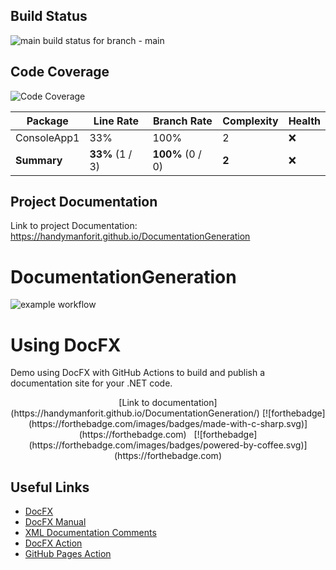 [comment]: <> (build status start)
## Build Status
![main build status for branch - main](https://github.com/handymanforit/DocumentationGeneration/actions/workflows/ci-build.yml/badge.svg?branch=main)

[comment]: <> (build status end)

[comment]: <> (coverage details start)

## Code Coverage

![Code Coverage](https://img.shields.io/badge/Code%20Coverage-33%25-critical?style=flat)

Package | Line Rate | Branch Rate | Complexity | Health
-------- | --------- | ----------- | ---------- | ------
ConsoleApp1 | 33% | 100% | 2 | ❌
**Summary** | **33%** (1 / 3) | **100%** (0 / 0) | **2** | ❌


[comment]: <> (coverage details end)

[comment]: <> (documentation link start)

## Project Documentation

Link to project Documentation: https://handymanforit.github.io/DocumentationGeneration

[comment]: <> (documentation link end)








# DocumentationGeneration

![example workflow](https://github.com/handymanforit/DocumentationGeneration/actions/workflows/ci-build.yml/badge.svg)

# Using DocFX 



Demo using DocFX with GitHub Actions to build and publish a documentation site for your .NET code. 

<div align="center">
[Link to documentation](https://handymanforit.github.io/DocumentationGeneration/)
[![forthebadge](https://forthebadge.com/images/badges/made-with-c-sharp.svg)](https://forthebadge.com)
&nbsp;
[![forthebadge](https://forthebadge.com/images/badges/powered-by-coffee.svg)](https://forthebadge.com)

</div>

## Useful Links

- [DocFX](https://github.com/dotnet/docfx)
- [DocFX Manual](https://dotnet.github.io/docfx/index.html)
- [XML Documentation Comments](https://docs.microsoft.com/en-us/dotnet/csharp/language-reference/xmldoc/)
- [DocFX Action](https://github.com/nikeee/docfx-action)
- [GitHub Pages Action](https://github.com/peaceiris/actions-gh-pages)
